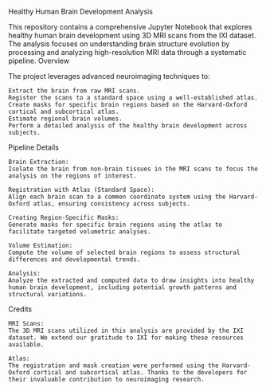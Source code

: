 Healthy Human Brain Development Analysis

This repository contains a comprehensive Jupyter Notebook that explores healthy human brain development using 3D MRI scans from the IXI dataset. The analysis focuses on understanding brain structure evolution by processing and analyzing high-resolution MRI data through a systematic pipeline.
Overview

The project leverages advanced neuroimaging techniques to:

    Extract the brain from raw MRI scans.
    Register the scans to a standard space using a well-established atlas.
    Create masks for specific brain regions based on the Harvard-Oxford cortical and subcortical atlas.
    Estimate regional brain volumes.
    Perform a detailed analysis of the healthy brain development across subjects.

Pipeline Details

    Brain Extraction:
    Isolate the brain from non-brain tissues in the MRI scans to focus the analysis on the regions of interest.

    Registration with Atlas (Standard Space):
    Align each brain scan to a common coordinate system using the Harvard-Oxford atlas, ensuring consistency across subjects.

    Creating Region-Specific Masks:
    Generate masks for specific brain regions using the atlas to facilitate targeted volumetric analyses.

    Volume Estimation:
    Compute the volume of selected brain regions to assess structural differences and developmental trends.

    Analysis:
    Analyze the extracted and computed data to draw insights into healthy human brain development, including potential growth patterns and structural variations.

Credits

    MRI Scans:
    The 3D MRI scans utilized in this analysis are provided by the IXI dataset. We extend our gratitude to IXI for making these resources available.

    Atlas:
    The registration and mask creation were performed using the Harvard-Oxford cortical and subcortical atlas. Thanks to the developers for their invaluable contribution to neuroimaging research.
